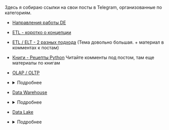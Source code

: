 Здесь я собираю ссылки на свои посты в Telegram, организованные по категориям.


* [Направления работы DE](https://t.me/kuzmin_dmitry91/41)



* [ETL - коротко о концепции](https://t.me/kuzmin_dmitry91/11)
* [ETL / ELT - 2 разных подхода](https://t.me/kuzmin_dmitry91/28)
(Тема довольно большая. + материал в комментах к постам)


* [Книги - Рецепты Python](https://t.me/kuzmin_dmitry91/34)
Читайте комменты под постом, там еще материалы по книгам


* [OLAP / OLTP](https://t.me/kuzmin_dmitry91/13)
* <details>
  <summary>Подробнее</summary>
  
  **OLTP системы** (Online Transaction Processing) предназначены для оперативной обработки транзакций и обеспечивают высокую надежность и доступность 24/7. Они используются в повседневных операциях, таких как обработка платежей в магазинах или банках, где важна быстрая обработка запросов в микросекундах или миллисекундах. Пример OLTP — кассовый аппарат, который регистрирует каждую покупку и обновляет данные о товарных остатках.

  **OLAP системы** (Online Analytical Processing), напротив, используются для аналитики и построения сложных запросов, которые требуют работы с большими объемами исторических данных. Эти системы выполняют сложные запросы, которые часто объединяют данные из нескольких таблиц, и предназначены для анализа данных по различным параметрам, например, для отчетности по продажам за определенный период времени.

  Таким образом, OLTP системы ориентированы на быструю и надежную обработку транзакций, а OLAP системы — на глубокий анализ и обработку больших объемов данных для поддержки принятия бизнес-решений.

</details>



* [Data Warehouse](https://t.me/kuzmin_dmitry91/17)
* <details>
  <summary>Подробнее</summary>
  
  Аналитическое хранилище данных (Data Warehouse) — это система, состоящая из одной или нескольких машин, которая обеспечивает функции хранения и вычислений данных для аналитики. 

  Оно получает данные из источников, таких как OLTP-системы и файлы, и обрабатывает их через несколько слоев: 

  - **Primary Data Layer** (данные хранятся в исходном виде),
  - **Core Layer** (данные очищаются и агрегируются)
  - **Data Mart Layer** (создаются витрины данных для аналитики).

  На основе этих данных системы бизнес-аналитики (BI) строят отчеты и дашборды для бизнеса. Хранилища данных могут быть реализованы как локально, так и в облаке, что делает их легко масштабируемыми.

</details>

* [Data Lake](https://t.me/kuzmin_dmitry91/22)
* <details>
  <summary>Подробнее</summary>
  
  **Data Lake** — это хранилище для хранения неструктурированных и разнообразных данных, таких как видео, логи, и метрики, в их исходном формате. 

  Оно позволяет гибко добавлять новые типы данных и масштабироваться, но требует управления, чтобы избежать превращения в "Болото данных", где накапливаются неиспользуемые данные. 

  Data Lake подходит для обучения моделей машинного обучения, но данные в нем требуют дополнительной обработки перед использованием.
</details>